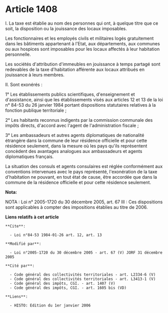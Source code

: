 # Article 1408

I. La taxe est établie au nom des personnes qui ont, à quelque titre que ce soit, la disposition ou la jouissance des locaux
imposables.

Les fonctionnaires et les employés civils et militaires logés gratuitement dans les bâtiments appartenant à l'Etat, aux
départements, aux communes ou aux hospices sont imposables pour les locaux affectés à leur habitation personnelle.

Les sociétés d'attribution d'immeubles en jouissance à temps partagé sont redevables de la taxe d'habitation afférente aux
locaux attribués en jouissance à leurs membres.

II. Sont exonérés :

1° Les établissements publics scientifiques, d'enseignement et d'assistance, ainsi que les établissements visés aux articles
12 et 13 de la loi n° 84-53 du 26 janvier 1984 portant dispositions statutaires relatives à la fonction publique
territoriale ;

2° Les habitants reconnus indigents par la commission communale des impôts directs, d'accord avec l'agent de l'administration
fiscale ;

3° Les ambassadeurs et autres agents diplomatiques de nationalité étrangère dans la commune de leur résidence officielle et
pour cette résidence seulement, dans la mesure où les pays qu'ils représentent concèdent des avantages analogues aux
ambassadeurs et agents diplomatiques français.

La situation des consuls et agents consulaires est réglée conformément aux conventions intervenues avec le pays représenté,
l'exonération de la taxe d'habitation ne pouvant, en tout état de cause, être accordée que dans la commune de la résidence
officielle et pour cette résidence seulement.

**Nota:**

NOTA : Loi n° 2005-1720 du 30 décembre 2005, art. 67 III : Ces dispositions sont applicables à compter des impositions
établies au titre de 2006.

**Liens relatifs à cet article**

	**Cite**:

	  - Loi n°84-53 1984-01-26 art. 12, art. 13

	**Modifié par**:

	  - Loi n°2005-1720 du 30 décembre 2005 - art. 67 (V) JORF 31 décembre 2005

	**Cité par**:

	  - Code général des collectivités territoriales - art. L2334-6 (V)
	  - Code général des collectivités territoriales - art. L3413-1 (V)
	  - Code général des impôts, CGI. - art. 1407 (V)
	  - Code général des impôts, CGI. - art. 1605 bis (VD)

	**Liens**:

	  - HISTO: Edition du 1er janvier 2006

